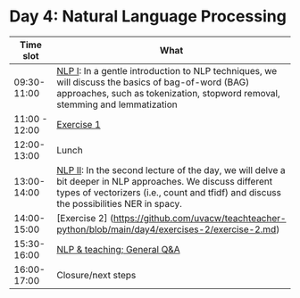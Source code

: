 # Day 4: Natural Language Processing

| Time slot     | What                                                                                                                                                                                                    |
|---------------|---------------------------------------------------------------------------------------------------------------------------------------------------------------------------------------------------------|
| 09:30-11:00   | [NLP I](https://github.com/uvacw/teachteacher-python/blob/main/day4/day4.pdf): In a gentle introduction to NLP techniques, we will discuss the basics of bag-of-word (BAG) approaches, such as tokenization, stopword removal, stemming and lemmatization                       |
| 11:00 - 12:00 | [Exercise 1](https://github.com/uvacw/teachteacher-python/blob/main/day4/exercises-1/exercise-1.md)                                                                                                                                                                                              |
| 12:00-13:00   | Lunch                                                                                                                                                                                                   |
| 13:00-14:00   | [NLP II](https://github.com/uvacw/teachteacher-python/blob/main/day4/day4-afternoon.pdf):  In the second lecture of the day, we will delve a bit deeper in NLP approaches. We discuss different types of vectorizers (i.e., count and tfidf) and discuss the possibilities NER in spacy.  |
| 14:00-15:00   | [Exercise 2] (https://github.com/uvacw/teachteacher-python/blob/main/day4/exercises-2/exercise-2.md)                                                                                                                                                                                             |
| 15:30-16:00   | [NLP & teaching; General Q&A](https://github.com/uvacw/teachteacher-python/blob/main/day4/day4-afternoon.pdf)                                                                                                                                                                       |
| 16:00-17:00   | Closure/next steps                                                                                                                                                                                      |
